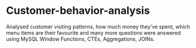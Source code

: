 # Customer-behavior-analysis

Analysed customer visiting patterns, how much money they’ve spent, which menu items are their favourite and many more questions were answered using MySQL Window Functions, CTEs, Aggregations, JOINs.
